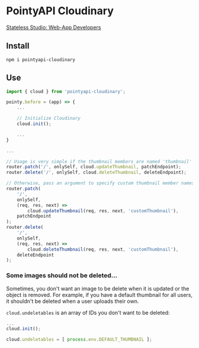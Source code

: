 # PointyAPI Cloudinary

[Stateless Studio: Web-App Developers](https://stateless.studio)

## Install
`npm i pointyapi-cloudinary`

## Use

```typescript
import { cloud } from 'pointyapi-cloudinary';

pointy.before = (app) => {
	...

	// Initialize Cloudinary
	cloud.init();

	...
}

...

// Usage is very simple if the thumbnail members are named 'thumbnail'
router.patch('/', onlySelf, cloud.updateThumbnail, patchEndpoint);
router.delete('/', onlySelf, cloud.deleteThumbnail, deleteEndpoint);

// Otherwise, pass an argument to specify custom thumbnail member names
router.patch(
	'/',
	onlySelf,
	(req, res, next) =>
		cloud.updateThumbnail(req, res, next, 'customThumbnail'),
	patchEndpoint
);
router.delete(
	'/',
	onlySelf,
	(req, res, next) =>
		cloud.deleteThumbnail(req, res, next, 'customThumbnail'),
	deleteEndpoint
);

```

### Some images should not be deleted...

Sometimes, you don't want an image to be delete when it is updated or the object is removed.
For example, if you have a default thumbnail for all users, it shouldn't be deleted when a user uploads their own.

`cloud.undeletables` is an array of IDs you don't want to be deleted:

```typescript
...
cloud.init();

cloud.undeletables = [ process.env.DEFAULT_THUMBNAIL ];
```
